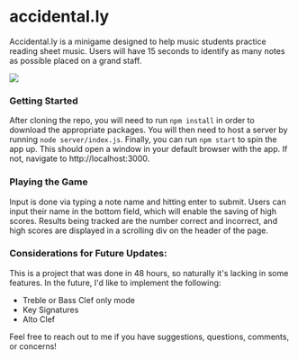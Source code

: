 # accidental.ly

Accidental.ly is a minigame designed to help music students practice reading sheet music. Users will have 15 seconds to identify as many notes as possible placed on a grand staff. 

![](https://media.giphy.com/media/SnDmTb4FkmIrslGlrk/giphy.gif)

### Getting Started

After cloning the repo, you will need to run `npm install` in order to download the appropriate packages. You will then need to host a server by running `node server/index.js`. Finally, you can run `npm start` to spin the app up. This should open a window in your default browser with the app. If not, navigate to http://localhost:3000.  

### Playing the Game

Input is done via typing a note name and hitting enter to submit. Users can input their name in the bottom field, which will enable the saving of high scores. Results being tracked are the number correct and incorrect, and high scores are displayed in a scrolling div on the header of the page. 

### Considerations for Future Updates:

This is a project that was done in 48 hours, so naturally it's lacking in some features. In the future, I'd like to implement the following:
  - Treble or Bass Clef only mode
  - Key Signatures
  - Alto Clef

Feel free to reach out to me if you have suggestions, questions, comments, or concerns!

